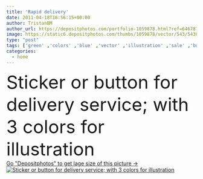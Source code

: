 ```yaml
---
title: 'Rapid delivery'
date: 2011-04-18T16:56:15+00:00
author: TristanBM
author_url: https://depositphotos.com/portfolio-1059878.html?ref=64678756
image: https://static6.depositphotos.com/thumbs/1059878/vector/543/5430442/api_thumb_450.jpg?forcejpeg=true
type: "post"
tags: ['green' ,'colors' ,'blue' ,'vector' ,'illustration' ,'sale' ,'business' ,'customer' ,'vehicle' ,'transportation' ,'time' ,'watch' ,'service' ,'home' ,'button' ,'with' ,'internet' ,'truck' ,'freight' ,'fast' ,'rapid' ,'shipment' ,'delivery' ,'goods' ,'urgent' ,'free' ,'quick' ,'purchase' ,'distribution' ,'logo' ,'trade' ,'client' ,'for' ,'logistics' ,'post' ,'send' ,'stamp' ,'express' ,'distribute' ,'deliver' ,'or' ,'sticker' ,'consumer' ,'dispatch' ,'chrono' ,'Faß' ,'gratis' ,'livraison' ,'green red' ,'fresh sale' ]
categories: 
  - home
---
```

<div aling="center">
            <font size="60"> Sticker or button for delivery service; with 3 colors for illustration</font>   
</div>
<div>
    <a href='https://static6.depositphotos.com/thumbs/1059878/vector/543/5430442/api_thumb_450.jpg?forcejpeg=true?ref=64678756' target=_blank > Go "Depositphotos" to get lage size of this picture ->
        <img href='https://static6.depositphotos.com/thumbs/1059878/vector/543/5430442/api_thumb_450.jpg?forcejpeg=true?ref=64678756' src='https://static6.depositphotos.com/1059878/543/v/950/depositphotos_5430442-stock-illustration-rapid-delivery.jpg?forcejpeg=true' alt='Sticker or button for delivery service; with 3 colors for illustration' >
    </a>
</div>
